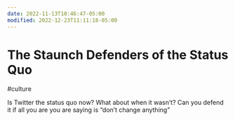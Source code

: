 ```yaml
---
date: 2022-11-13T10:46:47-05:00
modified: 2022-12-23T11:11:18-05:00
---
```

# The Staunch Defenders of the Status Quo

#culture 

Is Twitter the status quo now? What about when it wasn’t? Can you defend it if all you are you are saying is “don’t change anything”
